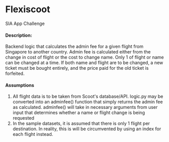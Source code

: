 # Flexiscoot
SIA App Challenge

#### Description:
Backend logic that calculates the admin fee for a given flight from Singapore to another country. Admin fee is calculated either from the change in cost of flight or the cost to change name. Only 1 of flight or name can be changed at a time. If both name and flight are to be changed, a new ticket must be bought entirely, and the price paid for the old ticket is forfeited.

#### Assumptions
1. All flight data is to be taken from Scoot's database/API. logic.py may be converted into an adminfee() function that simply returns the admin fee as calculated. adminfee() will take in necessary arguments from user input that determines whether a name or flight change is being requested
2. In the sample datasets, it is assumed that there is only 1 flight per destination. In reality, this is will be circumvented by using an index for each flight instead.
